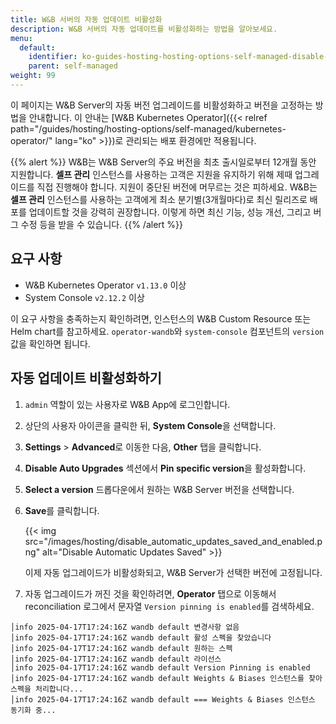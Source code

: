 ```yaml
---
title: W&B 서버의 자동 업데이트 비활성화
description: W&B 서버의 자동 업데이트를 비활성화하는 방법을 알아보세요.
menu:
  default:
    identifier: ko-guides-hosting-hosting-options-self-managed-disable-automatic-app-version-updates
    parent: self-managed
weight: 99
---
```


이 페이지는 W&B Server의 자동 버전 업그레이드를 비활성화하고 버전을 고정하는 방법을 안내합니다. 이 안내는 [W&B Kubernetes Operator]({{< relref path="/guides/hosting/hosting-options/self-managed/kubernetes-operator/" lang="ko" >}})로 관리되는 배포 환경에만 적용됩니다.

{{% alert %}}
W&B는 W&B Server의 주요 버전을 최초 출시일로부터 12개월 동안 지원합니다. **셀프 관리** 인스턴스를 사용하는 고객은 지원을 유지하기 위해 제때 업그레이드를 직접 진행해야 합니다. 지원이 중단된 버전에 머무르는 것은 피하세요. W&B는 **셀프 관리** 인스턴스를 사용하는 고객에게 최소 분기별(3개월마다)로 최신 릴리즈로 배포를 업데이트할 것을 강력히 권장합니다. 이렇게 하면 최신 기능, 성능 개선, 그리고 버그 수정 등을 받을 수 있습니다.
{{% /alert %}}

## 요구 사항

- W&B Kubernetes Operator `v1.13.0` 이상
- System Console `v2.12.2` 이상

이 요구 사항을 충족하는지 확인하려면, 인스턴스의 W&B Custom Resource 또는 Helm chart를 참고하세요. `operator-wandb`와 `system-console` 컴포넌트의 `version` 값을 확인하면 됩니다.

## 자동 업데이트 비활성화하기
1. `admin` 역할이 있는 사용자로 W&B App에 로그인합니다.
2. 상단의 사용자 아이콘을 클릭한 뒤, **System Console**을 선택합니다.
3. **Settings** > **Advanced**로 이동한 다음, **Other** 탭을 클릭합니다.
4. **Disable Auto Upgrades** 섹션에서 **Pin specific version**을 활성화합니다.
5. **Select a version** 드롭다운에서 원하는 W&B Server 버전을 선택합니다.
6. **Save**를 클릭합니다.

    {{< img src="/images/hosting/disable_automatic_updates_saved_and_enabled.png" alt="Disable Automatic Updates Saved" >}}

    이제 자동 업그레이드가 비활성화되고, W&B Server가 선택한 버전에 고정됩니다.
1. 자동 업그레이드가 꺼진 것을 확인하려면, **Operator** 탭으로 이동해서 reconciliation 로그에서 문자열 `Version pinning is enabled`를 검색하세요.

```
│info 2025-04-17T17:24:16Z wandb default 변경사항 없음
│info 2025-04-17T17:24:16Z wandb default 활성 스펙을 찾았습니다
│info 2025-04-17T17:24:16Z wandb default 원하는 스펙
│info 2025-04-17T17:24:16Z wandb default 라이선스
│info 2025-04-17T17:24:16Z wandb default Version Pinning is enabled
│info 2025-04-17T17:24:16Z wandb default Weights & Biases 인스턴스를 찾아 스펙을 처리합니다...
│info 2025-04-17T17:24:16Z wandb default === Weights & Biases 인스턴스 동기화 중...
```
